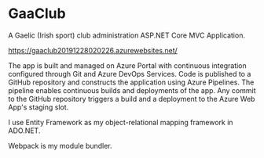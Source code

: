 # GaaClub
A Gaelic (Irish sport) club administration ASP.NET Core MVC Application. 

https://gaaclub20191228020226.azurewebsites.net/

The app is built and managed on Azure Portal with continuous integration configured through Git and Azure DevOps Services. Code is published to a GitHub repository and constructs the application using Azure Pipelines. The pipeline enables continuous builds and deployments of the app. Any commit to the GitHub repository triggers a build and a deployment to the Azure Web App's staging slot.


I use Entity Framework as my object-relational mapping framework in ADO.NET.

Webpack is my module bundler.